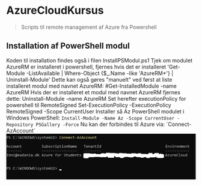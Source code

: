 # AzureCloudKursus
>Scripts til remote management af Azure fra Powershell
## Installation af PowerShell modul
Koden til installation findes også i filen InstallPSModul.ps1
Tjek om modulet AzureRM er installeret i powershell, fjernes hvis det er installeret
'Get-Module -ListAvailable | Where-Object {$_.Name -like 'AzureRM*'} | Uninstall-Module' 
Dette kan også gøres "manuelt" ved først at liste installeret modul med navnet AzureRM:
#Get-InstalledModule -name AzureRM
Hvis der er installeret et modul med navnet AzureRM fjernes dette:
Uninstall-Module -name AzureRM
Set herefter executionPolicy for powershell til RemoteSigned 
Set-ExecutionPolicy -ExecutionPolicy RemoteSigned -Scope CurrentUser
Installer så Az PowerShell modulet i Windows PowerShell:
`Install-Module -Name Az -Scope CurrentUser -Repository PSGallery -Force`
Nu kan der forbindes til Azure via:
`Connect-AzAccount´
![Screenshot af oprette forbindelse](https://github.com/ibhelmer/AzureCloudKursus/blob/main/images/ConnectAZ.png)
